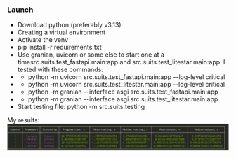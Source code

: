 

### Launch
- Download python (preferably v3.13)
- Creating a virtual environment 
- Activate the venv
- pip install -r requirements.txt
- Use granian, uvicorn or some else to start one at a timesrc.suits.test_fastapi.main:app and
src.suits.test_litestar.main:app. I tested with these commands:
- - python -m uvicorn src.suits.test_fastapi.main:app --log-level critical
- - python -m uvicorn src.suits.test_litestar.main:app --log-level critical
- - python -m granian  --interface asgi src.suits.test_fastapi.main:app
- - python -m granian  --interface asgi src.suits.test_litestar.main:app
- Start testing file: python -m src.suits.testing

My results:
![Иллюстрация к проекту](result.jpg)
